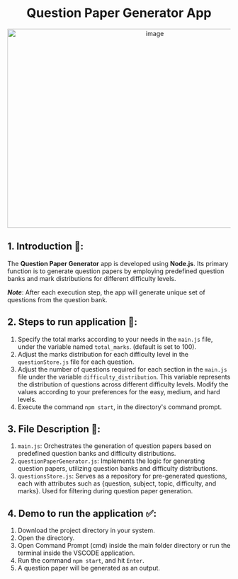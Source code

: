 # <div align="center">Question Paper Generator App</div>

<div align="center">
  <img src="https://github.com/Ashutosh0120/Question-Paper-Generator-App/assets/24804042/0cceec07-34f5-4c25-b14b-c05092072089" alt="image" width="650" height="450">
</div>

## 1. Introduction 📜:
The **Question Paper Generator** app is developed using **Node.js**. Its primary function is to generate question papers by employing predefined question banks and mark distributions for different difficulty levels.

**_Note_**: After each execution step, the app will generate unique set of questions from the question bank.

## 2. Steps to run application 📝:
1. Specify the total marks according to your needs in the `main.js` file, under the variable named `total_marks`. (default is set to 100).
2. Adjust the marks distribution for each difficulty level in the `questionStore.js` file for each question.
3. Adjust the number of questions required for each section in the `main.js` file under the variable `difficulty_distribution`. This variable represents the distribution of questions across different difficulty levels. Modify the values according to your preferences for the easy, medium, and hard levels.
4. Execute the command `npm start`, in the directory's command prompt.

## 3. File Description 📂:
1. `main.js`: Orchestrates the generation of question papers based on predefined question banks and difficulty distributions.
2. `questionPaperGenerator.js`: Implements the logic for generating question papers, utilizing question banks and difficulty distributions.
3. `questionsStore.js`: Serves as a repository for pre-generated questions, each with attributes such as {question, subject, topic, difficulty, and marks}. Used for filtering during question paper generation.

## 4. Demo to run the application ✅:
1. Download the project directory in your system.
2. Open the directory.
3. Open Command Prompt (cmd) inside the main folder directory or run the terminal inside the VSCODE application.
4. Run the command `npm start`, and hit `Enter`.
5. A question paper will be generated as an output.
